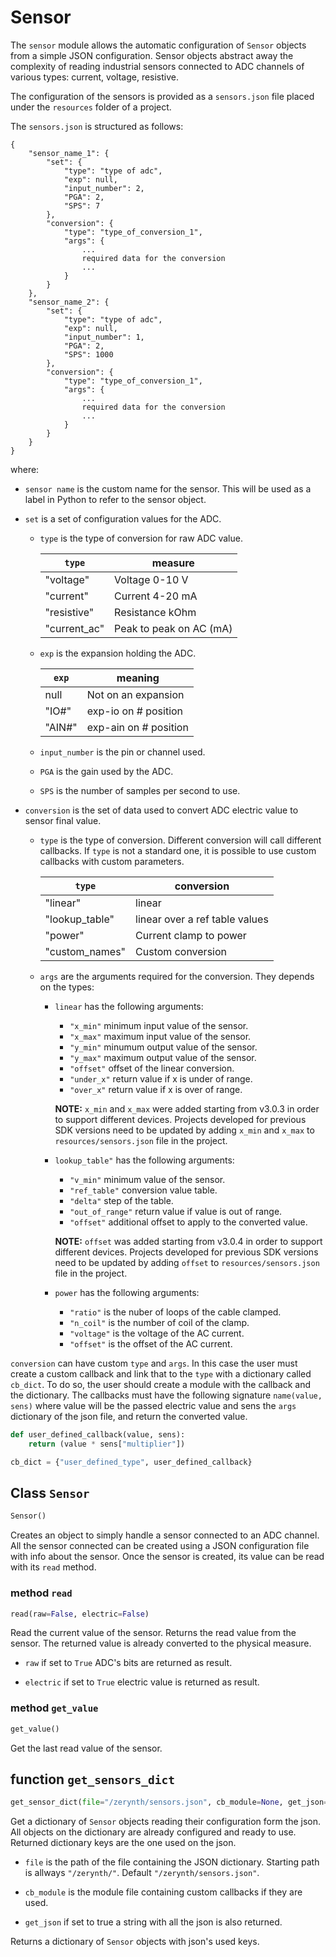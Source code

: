 # Sensor

The `sensor` module allows the automatic configuration of `Sensor` objects from a simple JSON configuration. Sensor objects abstract away the complexity of reading industrial sensors connected to ADC channels of various types: current, voltage, resistive.

The configuration of the sensors is provided as a `sensors.json` file placed under the `resources` folder of a project.

The `sensors.json` is structured as follows:
```
{
    "sensor_name_1": {
        "set": {
            "type": "type of adc",
            "exp": null,
            "input_number": 2,
            "PGA": 2,
            "SPS": 7
        },
        "conversion": {
            "type": "type_of_conversion_1",
            "args": {
                ...
                required data for the conversion
                ...
            }
        }
    },
    "sensor_name_2": {
	    "set": {
	        "type": "type of adc",
	        "exp": null,
	        "input_number": 1,
	        "PGA": 2,
	        "SPS": 1000
    	},
    	"conversion": {
	        "type": "type_of_conversion_1",
	        "args": {
	    	    ...
                required data for the conversion
                ...
	        }
	    }
    }
}
```

where:

* `sensor name` is the custom name for the sensor. This will be used as a label in Python to refer to the sensor object.

* `set` is a set of configuration values for the ADC.

    - `type` is the type of conversion for raw ADC value.

        |    `type`    |         measure         |
        |--------------|-------------------------|
        | "voltage"    | Voltage 0-10 V          |
        | "current"    | Current 4-20 mA         |
        | "resistive"  | Resistance kOhm         |
        | "current_ac" | Peak to peak on AC (mA) |

    - `exp` is the expansion holding the ADC.

        |  `exp`  |        meaning        |
        |---------|-----------------------|
        | null    | Not on an expansion   |
        | "IO#"   | exp-io on # position  |
        | "AIN#"  | exp-ain on # position |

    - `input_number` is the pin or channel used.

    - `PGA` is the gain used by the ADC.

    - `SPS` is the number of samples per second to use.

* `conversion` is the set of data used to convert ADC electric value to sensor final value.

    - `type` is the type of conversion. Different conversion will call different callbacks. If `type` is not a standard one, it is possible to use custom callbacks with custom parameters.

        |     `type`     |           conversion           |
        |----------------|--------------------------------|
        | "linear"       | linear                         |
        | "lookup_table" | linear over a ref table values |
        | "power"        | Current clamp to power         |
        | "custom_names" | Custom conversion              |

    - `args` are the arguments required for the conversion. They depends on the types:

        * `linear` has the following arguments:
            - `"x_min"` minimum input value of the sensor.
            - `"x_max"` maximum input value of the sensor.
            - `"y_min"` minumum output value of the sensor.
            - `"y_max"` maximum output value of the sensor.
            - `"offset"` offset of the linear conversion.
            - `"under_x"` return value if x is under of range.
            - `"over_x"` return value if x is over of range.

            **NOTE:** `x_min` and `x_max` were added starting from v3.0.3 in order to
                    support different devices. Projects developed for previous SDK
                    versions need to be updated by adding `x_min` and `x_max` to
                    `resources/sensors.json` file in the project.

        * `lookup_table"` has the following arguments:

            - `"v_min"` minimum value of the sensor.
            - `"ref_table"` conversion value table.
            - `"delta"` step of the table.
            - `"out_of_range"` return value if value is out of range.
            - `"offset"` additional offset to apply to the converted value.

            **NOTE:** `offset` was added starting from v3.0.4 in order to
                    support different devices. Projects developed for previous SDK
                    versions need to be updated by adding `offset` to
                    `resources/sensors.json` file in the project.

        * `power` has the following arguments:

            - `"ratio"` is the nuber of loops of the cable clamped.
            - `"n_coil"` is the number of coil of the clamp.
            - `"voltage"` is the voltage of the AC current.
            - `"offset"` is the offset of the AC current.

`conversion` can have custom `type` and `args`. In this case the user must create a custom callback and link that to the `type` with a dictionary called `cb_dict`.
To do so, the user should create a module with the callback and the dictionary.
The callbacks must have the following signature `name(value, sens)` where value will be the passed electric value and sens the `args` dictionary of the json file, and return the converted value.

```python
def user_defined_callback(value, sens):
    return (value * sens["multiplier"])

cb_dict = {"user_defined_type", user_defined_callback}
```


## Class `Sensor`
```python
Sensor()
```
Creates an object to simply handle a sensor connected to an ADC channel.
All the sensor connected can be created using a JSON configuration file with info about the sensor. Once the sensor is created, its value can be read with its `read` method.

### method `read`
```python
read(raw=False, electric=False)
```
Read the current value of the sensor.
Returns the  read value from the sensor. The returned value is already converted to the physical measure.

* `raw` if set to `True` ADC's bits are returned as result.

* `electric` if set to `True` electric value is returned as result.

### method `get_value`
```python
get_value()
```
Get the last read value of the sensor.

## function `get_sensors_dict`
```python
get_sensor_dict(file="/zerynth/sensors.json", cb_module=None, get_json=False)
```
Get a dictionary of `Sensor` objects reading their configuration form the json. All objects on the dictionary are already configured and ready to use. Returned dictionary keys are the one used on the json.

* `file` is the path of the file containing the JSON dictionary. Starting path is allways `"/zerynth/"`. Default `"/zerynth/sensors.json"`.

* `cb_module` is the module file containing custom callbacks if they are used.

* `get_json` if set to true a string with all the json is also returned.

Returns a dictionary of `Sensor` objects with json's used keys.
